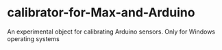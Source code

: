 # calibrator-for-Max-and-Arduino

An experimental object for calibrating Arduino sensors.
Only for Windows operating systems
